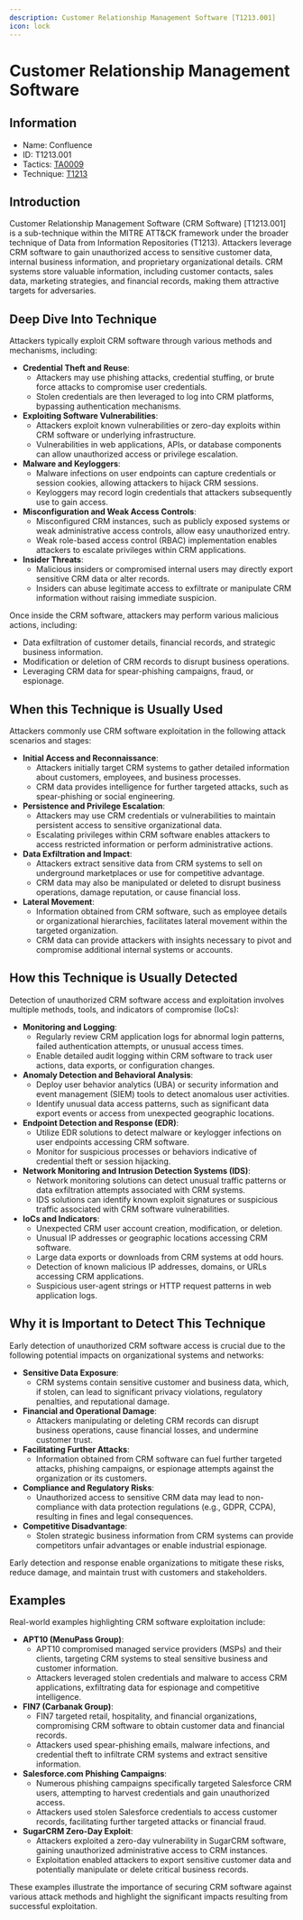 ```yaml
---
description: Customer Relationship Management Software [T1213.001]
icon: lock
---
```


# Customer Relationship Management Software

## Information

- Name: Confluence
- ID: T1213.001
- Tactics: [TA0009](../TA0009/TA0009.md)
- Technique: [T1213](T1213.md)

## Introduction

Customer Relationship Management Software (CRM Software) \[T1213.001] is a sub-technique within the MITRE ATT\&CK framework under the broader technique of Data from Information Repositories (T1213). Attackers leverage CRM software to gain unauthorized access to sensitive customer data, internal business information, and proprietary organizational details. CRM systems store valuable information, including customer contacts, sales data, marketing strategies, and financial records, making them attractive targets for adversaries.

## Deep Dive Into Technique

Attackers typically exploit CRM software through various methods and mechanisms, including:

- **Credential Theft and Reuse**:
  - Attackers may use phishing attacks, credential stuffing, or brute force attacks to compromise user credentials.
  - Stolen credentials are then leveraged to log into CRM platforms, bypassing authentication mechanisms.
- **Exploiting Software Vulnerabilities**:
  - Attackers exploit known vulnerabilities or zero-day exploits within CRM software or underlying infrastructure.
  - Vulnerabilities in web applications, APIs, or database components can allow unauthorized access or privilege escalation.
- **Malware and Keyloggers**:
  - Malware infections on user endpoints can capture credentials or session cookies, allowing attackers to hijack CRM sessions.
  - Keyloggers may record login credentials that attackers subsequently use to gain access.
- **Misconfiguration and Weak Access Controls**:
  - Misconfigured CRM instances, such as publicly exposed systems or weak administrative access controls, allow easy unauthorized entry.
  - Weak role-based access control (RBAC) implementation enables attackers to escalate privileges within CRM applications.
- **Insider Threats**:
  - Malicious insiders or compromised internal users may directly export sensitive CRM data or alter records.
  - Insiders can abuse legitimate access to exfiltrate or manipulate CRM information without raising immediate suspicion.

Once inside the CRM software, attackers may perform various malicious actions, including:

- Data exfiltration of customer details, financial records, and strategic business information.
- Modification or deletion of CRM records to disrupt business operations.
- Leveraging CRM data for spear-phishing campaigns, fraud, or espionage.

## When this Technique is Usually Used

Attackers commonly use CRM software exploitation in the following attack scenarios and stages:

- **Initial Access and Reconnaissance**:
  - Attackers initially target CRM systems to gather detailed information about customers, employees, and business processes.
  - CRM data provides intelligence for further targeted attacks, such as spear-phishing or social engineering.
- **Persistence and Privilege Escalation**:
  - Attackers may use CRM credentials or vulnerabilities to maintain persistent access to sensitive organizational data.
  - Escalating privileges within CRM software enables attackers to access restricted information or perform administrative actions.
- **Data Exfiltration and Impact**:
  - Attackers extract sensitive data from CRM systems to sell on underground marketplaces or use for competitive advantage.
  - CRM data may also be manipulated or deleted to disrupt business operations, damage reputation, or cause financial loss.
- **Lateral Movement**:
  - Information obtained from CRM software, such as employee details or organizational hierarchies, facilitates lateral movement within the targeted organization.
  - CRM data can provide attackers with insights necessary to pivot and compromise additional internal systems or accounts.

## How this Technique is Usually Detected

Detection of unauthorized CRM software access and exploitation involves multiple methods, tools, and indicators of compromise (IoCs):

- **Monitoring and Logging**:
  - Regularly review CRM application logs for abnormal login patterns, failed authentication attempts, or unusual access times.
  - Enable detailed audit logging within CRM software to track user actions, data exports, or configuration changes.
- **Anomaly Detection and Behavioral Analysis**:
  - Deploy user behavior analytics (UBA) or security information and event management (SIEM) tools to detect anomalous user activities.
  - Identify unusual data access patterns, such as significant data export events or access from unexpected geographic locations.
- **Endpoint Detection and Response (EDR)**:
  - Utilize EDR solutions to detect malware or keylogger infections on user endpoints accessing CRM software.
  - Monitor for suspicious processes or behaviors indicative of credential theft or session hijacking.
- **Network Monitoring and Intrusion Detection Systems (IDS)**:
  - Network monitoring solutions can detect unusual traffic patterns or data exfiltration attempts associated with CRM systems.
  - IDS solutions can identify known exploit signatures or suspicious traffic associated with CRM software vulnerabilities.
- **IoCs and Indicators**:
  - Unexpected CRM user account creation, modification, or deletion.
  - Unusual IP addresses or geographic locations accessing CRM software.
  - Large data exports or downloads from CRM systems at odd hours.
  - Detection of known malicious IP addresses, domains, or URLs accessing CRM applications.
  - Suspicious user-agent strings or HTTP request patterns in web application logs.

## Why it is Important to Detect This Technique

Early detection of unauthorized CRM software access is crucial due to the following potential impacts on organizational systems and networks:

- **Sensitive Data Exposure**:
  - CRM systems contain sensitive customer and business data, which, if stolen, can lead to significant privacy violations, regulatory penalties, and reputational damage.
- **Financial and Operational Damage**:
  - Attackers manipulating or deleting CRM records can disrupt business operations, cause financial losses, and undermine customer trust.
- **Facilitating Further Attacks**:
  - Information obtained from CRM software can fuel further targeted attacks, phishing campaigns, or espionage attempts against the organization or its customers.
- **Compliance and Regulatory Risks**:
  - Unauthorized access to sensitive CRM data may lead to non-compliance with data protection regulations (e.g., GDPR, CCPA), resulting in fines and legal consequences.
- **Competitive Disadvantage**:
  - Stolen strategic business information from CRM systems can provide competitors unfair advantages or enable industrial espionage.

Early detection and response enable organizations to mitigate these risks, reduce damage, and maintain trust with customers and stakeholders.

## Examples

Real-world examples highlighting CRM software exploitation include:

- **APT10 (MenuPass Group)**:
  - APT10 compromised managed service providers (MSPs) and their clients, targeting CRM systems to steal sensitive business and customer information.
  - Attackers leveraged stolen credentials and malware to access CRM applications, exfiltrating data for espionage and competitive intelligence.
- **FIN7 (Carbanak Group)**:
  - FIN7 targeted retail, hospitality, and financial organizations, compromising CRM software to obtain customer data and financial records.
  - Attackers used spear-phishing emails, malware infections, and credential theft to infiltrate CRM systems and extract sensitive information.
- **Salesforce.com Phishing Campaigns**:
  - Numerous phishing campaigns specifically targeted Salesforce CRM users, attempting to harvest credentials and gain unauthorized access.
  - Attackers used stolen Salesforce credentials to access customer records, facilitating further targeted attacks or financial fraud.
- **SugarCRM Zero-Day Exploit**:
  - Attackers exploited a zero-day vulnerability in SugarCRM software, gaining unauthorized administrative access to CRM instances.
  - Exploitation enabled attackers to export sensitive customer data and potentially manipulate or delete critical business records.

These examples illustrate the importance of securing CRM software against various attack methods and highlight the significant impacts resulting from successful exploitation.

